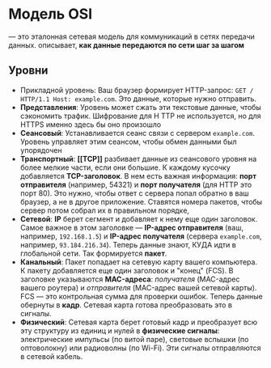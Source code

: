 # Модель OSI
— это эталонная сетевая модель для коммуникаций в сетях передачи данных. описывает, **как данные передаются по сети шаг за шагом**
## Уровни
- Прикладной уровень: Ваш браузер формирует HTTP-запрос: `GET / HTTP/1.1 Host: example.com`. Это данные, которые нужно отправить.
- **Представления**: Уровень может сжать эти текстовые данные, чтобы сэкономить трафик. Шифрование для H TTP не используется, но для HTTPS именно здесь бы оно произошло
- **Сеансовый**: Устанавливается сеанс связи с сервером `example.com`. Уровень управляет этим сеансом, чтобы обмен данными был упорядочен
- **Транспортный**: **[[TCP]]** разбивает данные из сеансового уровня на более мелкие части, если они большие. К каждому кусочку добавляется **TCP-заголовок**. В нем есть важная информация: **порт отправителя** (например, 54321) и **порт получателя** (для HTTP это порт 80). Это нужно, чтобы ответ с сервера попал обратно в ваш браузер, а не в другое приложение. Ставятся номера пакетов, чтобы сервер потом собрал их в правильном порядке,
- **Сетевой**: **IP** берет сегмент и добавляет к нему еще один заголовок. Самое важное в этом заголовке — **IP-адрес отправителя** (ваш, например, `192.168.1.5`) и **IP-адрес получателя** (сервера `example.com`, например, `93.184.216.34`). Теперь данные знают, КУДА идти в глобальной сети. Так формируется **пакет**.
- **Канальный**: Пакет попадает на сетевую карту вашего компьютера. К пакету добавляется еще один заголовок и "конец" (FCS). В заголовке указываются **MAC-адреса**: _получателя_ (MAC-адрес вашего роутера) и _отправителя_ (MAC-адрес вашей сетевой карты). FCS — это контрольная сумма для проверки ошибок. Теперь данные обернуты в **кадр**. Сетевая карта готова преобразовать это в сигналы.
- **Физический**: Сетевая карта берет готовый кадр и преобразует всю эту структуру из единиц и нулей в **физические сигналы**: электрические импульсы (по витой паре), световые вспышки (по оптоволокну) или радиоволны (по Wi-Fi). Эти сигналы отправляются в сетевой кабель.